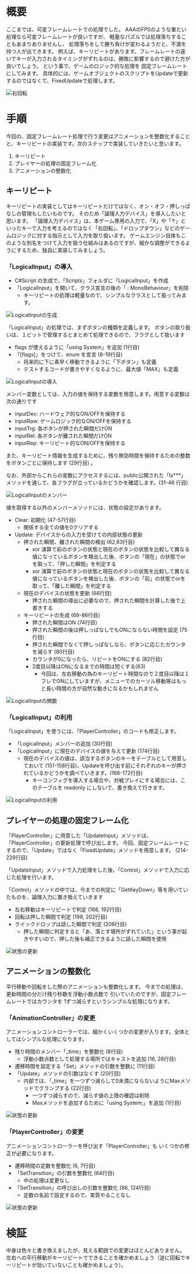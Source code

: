 # 概要
ここまでは、可変フレームレートでの処理でした。
AAAのFPSのような重たい処理なら可変フレームレートが良いですが、
軽量なパズルでは処理落ちすることもあまりありませんし、
処理落ちをして勝ち負けが変わるようだと、不満を持つ人が出てきます。
例えば、キーリピートがあります。フレームレートの違いでキーが入力されるタイミングがずれるのは、勝敗に影響するので避けた方が良いでしょう。
という事で、ゲームのロジック的な処理を
固定フレームレートにしてみます。
具体的には、ゲームオブジェクトのスクリプトをUpdateで更新するのではなくて、FixedUpdateで処理します。


![右回転](images/result.gif)

# 手順
今回の、固定フレームレート処理で行う変更はアニメーションを整数化することと、キーリピートの実装です。次のステップで実装していきたいと思います。
1. キーリピート
2. プレイヤーの処理の固定フレーム化
3. アニメーションの整数化

## キーリピート

キーリピートの実装としてはキーリピートだけではなく、オン・オフ・押しっぱなしの管理もしたいものです。
そのため「論理入力デバイス」を導入したいと思います。
「論理入力デバイス」は、本ゲーム専用の入力で、「X」や「↑」といったキーで入力を考えるのではなく「右回転」、「ドロップダウン」などのゲームロジックに対する指示として入力を取り扱います。
ゲームエンジン自体もこのような別名をつけて入力を扱う仕組みはあるのですが、細かな調整ができるようにするため、独自に実装してみましょう。

### 「LogicalInput」の導入
- C#Script の生成で、「Scripts」フォルダに「LogicalInput」を作成
- 「LogicalInput」を開いて、クラス宣言の後の「 : MonoBehaviour」を削除
  - キーリピートの処理は軽量なので、シンプルなクラスとして扱ってみます。

![LogicalInputの生成](images/EditorLogicalInput.png)

「LogicalInput」の処理では、まずボタンの種類を定義します。
ボタンの取り扱いは、１ビットで管理するとまとめて処理できるので、フラグとして扱います
- flags が使えるように「using System」を追加 (1行目)
- 「[flags]」をつけて、enum を宣言 (8-19行目)
  - 将来的に下に素早く移動できるように「下ボタン」も定義
  - テストするコードが書きやすくなるように、最大値「MAX」も定義

![LogicalInputの導入](images/CodeLogicalInputDecl.png)

メンバー変数としては、入力の値を保持する変数を用意します。用意する変数は次の通りです

- inputDev: ハードウェア的なON/OFFを保持する
- inputRaw: ゲームロジック的なON/OFFを保持する
- inputTrg: 各ボタンが押された瞬間だけON
- inputRel: 各ボタンが離された瞬間だけON
- inputRep: キーリピート的なON/OFFを保持する

また、キーリピート情報を生成するために、残り無効時間を保持するための整数をボタンごとに保持します (29行目) 。

なお、外部からこれらの変数にアクセスするには、public公開された「Is***」メソッドを通して、各フラグが立っているかどうかを確認します。(31-46 行目)

![LogicalInputのメンバー](images/CodeLogicalInputMembers.png)

値を取得する以外のメンバーメソッドには、状態の設定があります。
- Clear: 初期化 (47-57行目)
  - 関係する全ての値を0クリアする
- Update: デバイスからの入力を受けての内部状態の更新
  - 押された瞬間、離された瞬間の検出 (62,63行目)
    - xor 演算で前のボタンの状態と現在のボタンの状態を比較して異なる値になっているボタンを検出した後、ボタンの「現在」の状態でorを取って、「押した瞬間」を判定する
    - xor 演算で前のボタンの状態と現在のボタンの状態を比較して異なる値になっているボタンを検出した後、ボタンの「前」の状態でorを取って、「離した瞬間」を判定する
  - 現在のデバイスの状態を更新 (66行目)
    - 押された瞬間の導出に必要なので、押された瞬間を計算した後で上書きする
  - キーリピートの生成 (69-86行目)
    - 押された瞬間はON (74行目)
    - 押された瞬間の後は押しっぱなしでもONにならない時間を設定 (75行目)
    - 押された瞬間でなくて押しっぱなしなら、ボタンに応じたカウンタを減らす (80行目)
    - カウンタが0になったら、リピートをONにする (82行目)
    - 2度目以降はONになるまでの時間は短くする(83)
      - 今回は、左右移動の為のキーリピート時間なので２度目以降は１フレでONにしていますが、メニューでのカーソル移動等はもっと長い時間の方が自然な動きになるかもしれません

![LogicalInputの関数](images/CodeLogicalInputMethods.png)

### 「LogicalInput」の利用

「LogicalInput」を使うには、「PlayerController」のコードも修正します。
- 「LogicalInput」メンバーの追加 (30行目)
- 「LogicalInput」に現在のデバイスの値を与えて更新 (174行目)
  - 現在のデバイスの値は、該当するボタンのキーをテーブルとして用意しておいて (151-158行目)、Updateを呼び出す前にそれぞれのキーが押されているかどうかを調べていきます。(166-172行目)
    - キーコンフィグを導入する場合や、対戦プレイにする場合には、このテーブルを readonly にしないで、書き換えて行きます。

![LogicalInputの利用](images/CodePlayerControllerUpdate.png)

## プレイヤーの処理の固定フレーム化

「PlayerController」に用意した「UpdateInput」メソッドは、「PlayerController」の更新処理で呼び出します。
今回、固定フレームレートにするので、「Update」ではなく「FixedUpdate」メソッドを用意します。 (214-229行目)

「UpdateInput」メソッドで入力処理をした後、「Control」メソッドで入力に応じた処理を行います。

「Control」メソッドの中では、今までの判定に「GetKeyDown」等を用いていたものを、論理入力に置き換えていきます
- 左右移動はキーリピートで判定 (188, 192行目)
- 回転は押した瞬間で判定 (198, 202行目)
- クイックドロップは話した瞬間で判定 (208行目)
  - 押した瞬間に判定すると「あ、落とす場所がずれていた」という事が起きやすいので、押した後も補正できるように話した瞬間を使用

![状態の更新](images/CodePlayerControllerFixedUpdate.png)

## アニメーションの整数化

平行移動や回転をした際のアニメーションも整数化します。
今までの処理は、更新時間の分だけ残り秒数を浮動小数点数で
引いていたのですが、固定フレームレートではカウンタを
1ずつ減らすというシンプルな処理になります。

### 「AnimationController」の変更

アニメーションコントローラーでは、細かくいくつかの変更が入ります。全体としてはシンプルな処理になります。
- 残り時間のメンバー「_time」を整数化 (8行目)
  - 浮動小数点数として処理する場所ではキャストを追加 (16, 28行目)
- 遷移時間を設定する「Set」メソッドの引数を整数に (11行目)
- 「Update」メソッドの引数はなくす (20行目)
  - 内部では、「_time」を一つずつ減らして0未満にならないようにMaxメソッドでクランプする (22行目)
    - 一つずつ減らすので、減らす値の上限の確認は削除
    - Maxメソッドを追加するために「using System;」を追加 (1行目)

![状態の更新](images/CodeAnimationController.png)

### 「PlayerController」の変更

アニメーションコントローラーを呼び出す「PlayerController」も
いくつかの修正が必要になります。
- 遷移時間の定数を整数化 (6, 7行目)
- 「SetTransition」の引数を整数化 (64行目)
  - 中の処理は変更なし
- 「SetTransition」の呼び出しの引数を整数化 (86, 124行目)
  - 定数の名前で設定するので、実質やることなし

![状態の更新](images/CodePlayerControllerInt.png)

# 検証

中身は色々と書き換えましたが、見える範囲での変更はほとんどありません。
左右への平行移動がキーリピートでできることを確かめましょう（逆に回転でキーリピートが効いていないことも確かめましょう）。